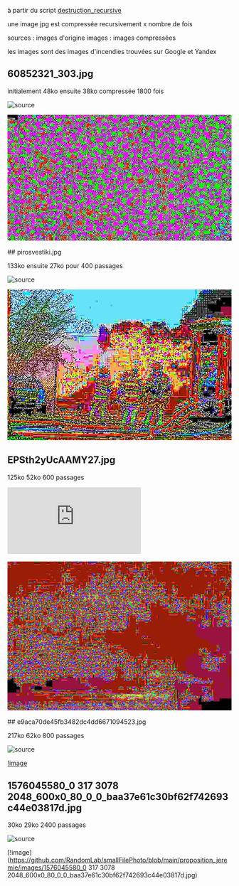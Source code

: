 à partir du script [destruction_recursive](https://github.com/RandomLab/smallFilePhoto/tree/main/destruction_recursive)

une image jpg est compressée recursivement x nombre de fois 

sources : images d'origine
images : images compressées

les images sont des images d'incendies trouvées sur Google et Yandex

## 60852321_303.jpg

initialement 48ko ensuite 38ko compressée 1800 fois

![source](https://www1.wdr.de/nachrichten/ruhrgebiet/grossbrand-essener-innenstadt-106~_v-gseapremiumxl.jpg)

![image](https://github.com/RandomLab/smallFilePhoto/blob/main/proposition_jeremie/images/60852321_303.jpg)

## pirosvestiki.jpg

133ko ensuite 27ko pour 400 passages

![source](https://www.atechinc.net/wp-content/uploads/2019/12/Fire-Prevention-1536x1024.jpg)

![image](https://github.com/RandomLab/smallFilePhoto/blob/main/proposition_jeremie/images/pirosvestiki.jpg)

## EPSth2yUcAAMY27.jpg

125ko 52ko 600 passages

![source](https://au.shotoe.com/thumb/phpThumb.php?src=%2Fuploads%2Fnews%2F16%2F1641%2F6%2F1641644-orroral-valley-bushfire-breaks-out-in-namadgi-national-park.jpg&w=706&hash=8fbf1613f242f3cf2a657aad9afa14da)

![image](https://github.com/RandomLab/smallFilePhoto/blob/main/proposition_jeremie/images/EPSth2yUcAAMY27.jpg)

## e9aca70de45fb3482dc4dd6671094523.jpg

217ko 62ko 800 passages

![source](https://static.mk.ru/upload/entities/2021/08/18/08/articles/facebookPicture/95/34/32/21/e9aca70de45fb3482dc4dd6671094523.jpg)

[!image](https://github.com/RandomLab/smallFilePhoto/blob/main/proposition_jeremie/images/e9aca70de45fb3482dc4dd6671094523.jpg)

## 1576045580_0 317 3078 2048_600x0_80_0_0_baa37e61c30bf62f742693c44e03817d.jpg

30ko 29ko 2400 passages

![source](https://cdn21.img.ria.ru/images/07e4/08/14/1576045580_0:317:3078:2048_600x0_80_0_0_baa37e61c30bf62f742693c44e03817d.jpg)

[!image](https://github.com/RandomLab/smallFilePhoto/blob/main/proposition_jeremie/images/1576045580_0 317 3078 2048_600x0_80_0_0_baa37e61c30bf62f742693c44e03817d.jpg)

